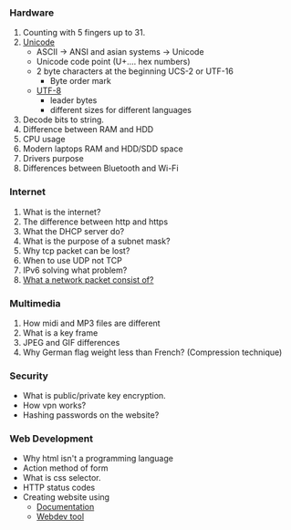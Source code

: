 ### Hardware
1. Counting with 5 fingers up to 31.
2. [Unicode](https://www.joelonsoftware.com/2003/10/08/the-absolute-minimum-every-software-developer-absolutely-positively-must-know-about-unicode-and-character-sets-no-excuses/)
    - ASCII -> ANSI and asian systems -> Unicode
    - Unicode code point (U+.... hex numbers)
    - 2 byte characters at the beginning UCS-2 or UTF-16
        - Byte order mark
    - [UTF-8](https://www.freecodecamp.org/news/what-is-utf-8-character-encoding/)
        - leader bytes 
        - different sizes for different languages
3. Decode bits to string.
3. Difference between RAM and HDD
4. CPU usage
5. Modern laptops RAM and HDD/SDD space
6. Drivers purpose
7. Differences between Bluetooth and Wi-Fi

### Internet
1. What is the internet?
2. The difference between http and https
3. What the DHCP server do?
4. What is the purpose of a subnet mask?
5. Why tcp packet can be lost?
6. When to use UDP not TCP
7. IPv6 solving what problem?
8. [What a network packet consist of?](https://www.khanacademy.org/computing/computers-and-internet/xcae6f4a7ff015e7d:the-internet/xcae6f4a7ff015e7d:routing-with-redundancy/a/ip-packets)


### Multimedia
1. How midi and MP3 files are different
2. What is a key frame
3. JPEG and GIF differences
4. Why German flag weight less than French? (Compression technique)


### Security
- What is public/private key encryption.
- How vpn works?
- Hashing passwords on the website?


### Web Development
- Why html isn't a programming language
- Action method of form
- What is css selector.
- HTTP status codes
- Creating website using
    - [Documentation](https://htmldog.com/guides/html/)
    - [Webdev tool](https://replit.com/)
